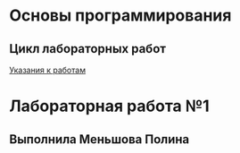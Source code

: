 # Основы программирования
## Цикл лабораторных работ

[Указания к работам](resources/directions.md)

# Лабораторная работа №1
## Выполнила Меньшова Полина
